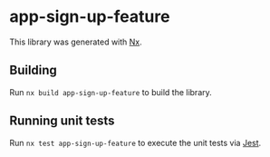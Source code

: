# app-sign-up-feature

This library was generated with [Nx](https://nx.dev).

## Building

Run `nx build app-sign-up-feature` to build the library.

## Running unit tests

Run `nx test app-sign-up-feature` to execute the unit tests via [Jest](https://jestjs.io).
